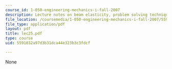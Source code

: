 ```yaml
---
course_id: 1-050-engineering-mechanics-i-fall-2007
description: Lecture notes on beam elasticity, problem solving technique, and examples.
file_location: /coursemedia/1-050-engineering-mechanics-i-fall-2007/5591032a97d3b31dca44e323b3c3fdcf_lec25.pdf
file_type: application/pdf
layout: pdf
title: lec25.pdf
type: course
uid: 5591032a97d3b31dca44e323b3c3fdcf

---
```

None